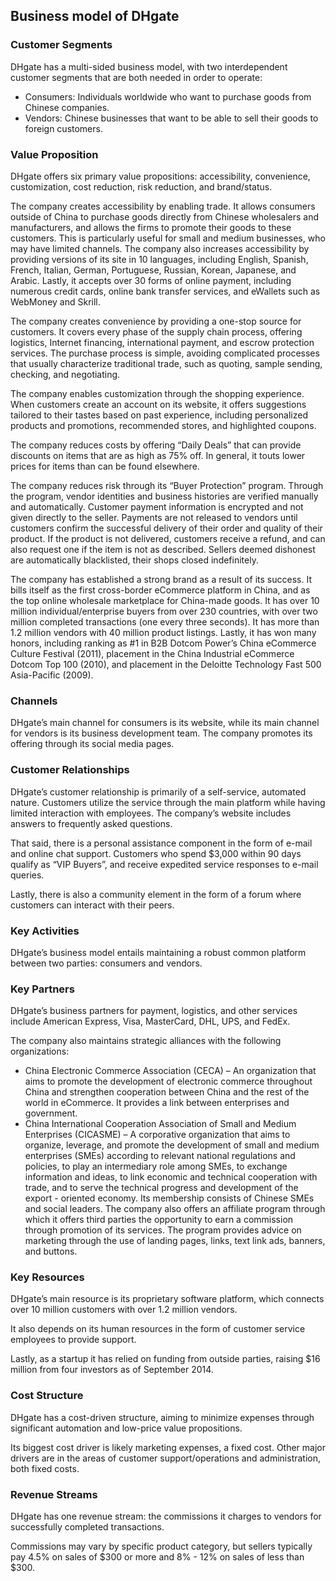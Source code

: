 Business model of DHgate
------------------------

 ### Customer Segments

 DHgate has a multi-sided business model, with two interdependent customer segments that are both needed in order to operate:

  * Consumers: Individuals worldwide who want to purchase goods from Chinese companies.
 * Vendors: Chinese businesses that want to be able to sell their goods to foreign customers.
  ### Value Proposition

 DHgate offers six primary value propositions: accessibility, convenience, customization, cost reduction, risk reduction, and brand/status.

 The company creates accessibility by enabling trade. It allows consumers outside of China to purchase goods directly from Chinese wholesalers and manufacturers, and allows the firms to promote their goods to these customers. This is particularly useful for small and medium businesses, who may have limited channels. The company also increases accessibility by providing versions of its site in 10 languages, including English, Spanish, French, Italian, German, Portuguese, Russian, Korean, Japanese, and Arabic. Lastly, it accepts over 30 forms of online payment, including numerous credit cards, online bank transfer services, and eWallets such as WebMoney and Skrill.

 The company creates convenience by providing a one-stop source for customers. It covers every phase of the supply chain process, offering logistics, Internet financing, international payment, and escrow protection services. The purchase process is simple, avoiding complicated processes that usually characterize traditional trade, such as quoting, sample sending, checking, and negotiating.

 The company enables customization through the shopping experience. When customers create an account on its website, it offers suggestions tailored to their tastes based on past experience, including personalized products and promotions, recommended stores, and highlighted coupons.

 The company reduces costs by offering “Daily Deals” that can provide discounts on items that are as high as 75% off. In general, it touts lower prices for items than can be found elsewhere.

 The company reduces risk through its “Buyer Protection” program. Through the program, vendor identities and business histories are verified manually and automatically. Customer payment information is encrypted and not given directly to the seller. Payments are not released to vendors until customers confirm the successful delivery of their order and quality of their product. If the product is not delivered, customers receive a refund, and can also request one if the item is not as described. Sellers deemed dishonest are automatically blacklisted, their shops closed indefinitely.

 The company has established a strong brand as a result of its success. It bills itself as the first cross-border eCommerce platform in China, and as the top online wholesale marketplace for China-made goods. It has over 10 million individual/enterprise buyers from over 230 countries, with over two million completed transactions (one every three seconds). It has more than 1.2 million vendors with 40 million product listings. Lastly, it has won many honors, including ranking as #1 in B2B Dotcom Power’s China eCommerce Culture Festival (2011), placement in the China Industrial eCommerce Dotcom Top 100 (2010), and placement in the Deloitte Technology Fast 500 Asia-Pacific (2009).

 ### Channels

 DHgate’s main channel for consumers is its website, while its main channel for vendors is its business development team. The company promotes its offering through its social media pages.

 ### Customer Relationships

 DHgate’s customer relationship is primarily of a self-service, automated nature. Customers utilize the service through the main platform while having limited interaction with employees. The company’s website includes answers to frequently asked questions.

 That said, there is a personal assistance component in the form of e-mail and online chat support. Customers who spend $3,000 within 90 days qualify as “VIP Buyers”, and receive expedited service responses to e-mail queries.

 Lastly, there is also a community element in the form of a forum where customers can interact with their peers.

 ### Key Activities

 DHgate’s business model entails maintaining a robust common platform between two parties: consumers and vendors.

 ### Key Partners

 DHgate’s business partners for payment, logistics, and other services include American Express, Visa, MasterCard, DHL, UPS, and FedEx.

 The company also maintains strategic alliances with the following organizations:

  * China Electronic Commerce Association (CECA) – An organization that aims to promote the development of electronic commerce throughout China and strengthen cooperation between China and the rest of the world in eCommerce. It provides a link between enterprises and government.
 * China International Cooperation Association of Small and Medium Enterprises (CICASME) – A corporative organization that aims to organize, leverage, and promote the development of small and medium enterprises (SMEs) according to relevant national regulations and policies, to play an intermediary role among SMEs, to exchange information and ideas, to link economic and technical cooperation with trade, and to serve the technical progress and development of the export - oriented economy. Its membership consists of Chinese SMEs and social leaders.
  The company also offers an affiliate program through which it offers third parties the opportunity to earn a commission through promotion of its services. The program provides advice on marketing through the use of landing pages, links, text link ads, banners, and buttons.

 ### Key Resources

 DHgate’s main resource is its proprietary software platform, which connects over 10 million customers with over 1.2 million vendors.

 It also depends on its human resources in the form of customer service employees to provide support.

 Lastly, as a startup it has relied on funding from outside parties, raising $16 million from four investors as of September 2014.

 ### Cost Structure

 DHgate has a cost-driven structure, aiming to minimize expenses through significant automation and low-price value propositions.

 Its biggest cost driver is likely marketing expenses, a fixed cost. Other major drivers are in the areas of customer support/operations and administration, both fixed costs.

 ### Revenue Streams

 DHgate has one revenue stream: the commissions it charges to vendors for successfully completed transactions.

 Commissions may vary by specific product category, but sellers typically pay 4.5% on sales of $300 or more and 8% - 12% on sales of less than $300.